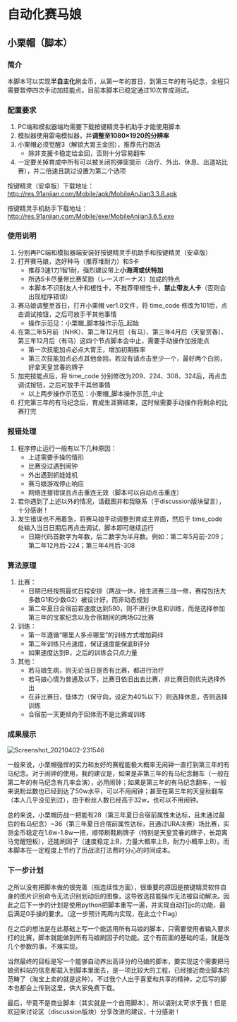 # 自动化赛马娘



## 小栗帽（脚本）


### 简介
本脚本可以实现**半自主化**刷金币，从第一年的首日，到第三年的有马纪念，全程只需要暂停四次手动加技能点。目前本脚本已稳定通过10次育成测试。

### 配置要求
1. PC端和模拟器端均需要下载按键精灵手机助手才能使用脚本
2. 模拟器使用雷电模拟器，并**调整至1080×1920的分辨率**
3. 小栗帽必须觉醒3（解锁大胃王金回），推荐先行跑法
   * 除非支援卡稳定给金回，否则十分容易翻车
4. 一定要关掉育成中所有可以被关闭的弹窗提示（治疗、外出、休息、出道站比赛），并二倍速且跳过设置为第二个选项

按键精灵（安卓版）下载地址：
http://res.91anjian.com/Mobile/apk/MobileAnJian3.3.8.apk

按键精灵手机助手下载地址：
http://res.91anjian.com/Mobile/exe/MobileAnjian3.6.5.exe


### 使用说明

1. 分别再PC端和模拟器端安装好按键精灵手机助手和按键精灵（安卓版）
2. 打开赛马娘，选好种马（推荐堆耐力）和S卡
   * 推荐3速1力1智1耐，强烈建议带上**小海湾或伏特加**
   * 所选S卡尽量带比赛奖励（レースボーナス）加成的特点
   * 本脚本不识别友人卡和根性卡，不推荐带根性卡，**禁止带友人卡**（否则会出现程序错误）
3. 赛马娘调整至首日，打开小栗帽 ver1.0文件，将 time_code 修改为101后，点击调试按钮，之后可放手干其他事情
   * 操作示范见：小栗帽_脚本操作示范_起始
4. 在第二年5月前（NHK）、第二年12月后（有马）、第三年4月后（天皇赏春）、第三年12月后（有马）这四个节点脚本会中止，需要手动操作加技能点
   * 第一次技能加点必点大胃王，增加初期胜率
   * 第三次技能加点必点其他金回，若没有请点击至少一个，最好两个白回，好拿天皇赏春的牌子
5. 加完技能点后，将 time_code 分别修改为209、224、308、324后，再点击调试按钮，之后可放手干其他事情
   * 以上两步操作示范见：小栗帽_脚本操作示范_中止
6. 打完第三年的有马纪念后，育成生涯赛结束，这时候需要手动操作将剩余的比赛打完

### 报错处理

1. 程序停止运行一般有以下几种原因：
   * 上述需要手操的情形
   * 比赛没过遇到闹钟
   * 外出遇到抓娃娃机
   * 赛马娘游戏停止响应
   * 网络连接错误且点击重连无效（脚本可以自动点击重连）
2. 若你遇到了上述以外的情况，请截图并和我联系（于discussion版块留言），十分感谢！
3. 发生错误也不用着急，将赛马娘手动调整到育成主界面，然后于 time_code 处输入当日日期后再点击调试，脚本即可继续运行
   * 日期代码首数字为年数，后二数字为半月数。例如：第二年5月前-209；第二年12月后-224；第三年4月后-308

### 算法原理

1. 比赛：
   * 日期已经按照最优日程安排（两战一休，接生涯赛三战一修，赛程包括大多数G1和少数G2）被设计好，而非动态规划
   * 第二年夏日合宿前若速度达到580，则不进行休息和训练，而是选择参加第三年的宝冢纪念以及合宿期间的两场G2比赛
2. 训练：
   * 第一年遵循“哪里人多点哪里”的训练方式增加羁绊
   * 第二年训练只点速度，保证速度能保底B评分
   * 如果速度达到B，之后的训练会只点力量
3. 其他：
   * 若马娘生病，则无论当日是否有比赛，都进行治疗
   * 若马娘心情为普通及以下，比赛日依旧出去比赛，非比赛日则优先选择外出
   * 在非比赛日，低体力（保守向，设定为40%以下）则选择休息，否则选择训练
   * 合宿前一天更倾向于回体而不是比赛或训练

### 成果展示

![Screenshot_20210402-231546](https://user-images.githubusercontent.com/81814988/113432592-3dabf800-9410-11eb-978b-039ba32810e5.png)

一般来说，小栗帽强悍的实力和友好的赛程能极大概率无闹钟一直打到第三年的有马纪念。对于闹钟的使用，我的建议是，如果是非第三年的有马纪念翻车（一般在第二年的有马纪念有几率会演），必用闹钟；如果是第三年的有马纪念翻车，一般来说粉丝数也已经到达了50w水平，可以不用闹钟；甚至在第三年的天皇秋翻车（本人几乎没见到过），由于粉丝人数已经高于32w，也可以不用闹钟。

总的来说，小栗帽历战一把能有28（第三年夏日合宿前属性未达标，且未通过最后的有马纪念）~36（第三年夏日合宿前属性达标，且通过URA决赛）场比赛，实测金币稳定在1.6w-1.8w一把，顺带刷鞋刷牌子（特别是天皇赏春的牌子，长距离马觉醒短板），还能刷因子（速度稳定上B，力量大概率上B，耐力小概率上B）。而本脚本在一定程度上节约了历战流打法费时分心的时间成本。

### 下一步计划

之所以没有把脚本做的很完善（指连续性方面），很重要的原因是按键精灵软件自身的图片识别命令无法识别划动后的图像，这导致选技能操作无法被自动解决。因此之后下一步的计划是使用python把脚本重写一遍，并实现自动打jjc的功能，最后满足0手操的要求。（这一步预计两周内实现，在此立个Flag）

在之后的想法是在此基础上写一个能适用所有马娘的脚本，只需要使用者输入要求打的比赛，脚本就能做到所有马娘刷因子的功能。这个有前面的基础的话，就是改几个参数的事，不难实现。

当然最终的目标是写一个能够自动养出高评分的马娘的脚本，要实现这个需要把马娘资料站的信息都载入到脚本里面去，是一项比较大的工程，已经接近商业脚本的范畴了（淘宝上卖的就是这种）。不过我个人出于喜爱和共享的精神，之后写的脚本也都会上传到这里，供大家免费下载。

最后，毕竟不是商业脚本（其实就是一个自用脚本），所以请别太苛求于我！但是欢迎来讨论区（discussion版块）分享改进的建议，十分感谢！
